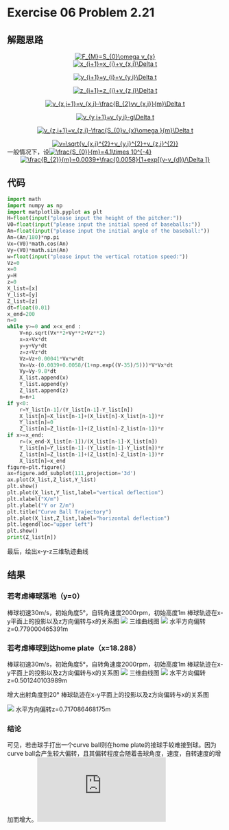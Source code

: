 # Exercise 06 Problem 2.21
## 解题思路
<div align=center><a href="http://www.codecogs.com/eqnedit.php?latex=F_{M}=S_{0}\omega&space;v_{x}" target="_blank"><img src="http://latex.codecogs.com/gif.latex?F_{M}=S_{0}\omega&space;v_{x}" title="F_{M}=S_{0}\omega v_{x}" /></a>
<div align=left>
<div align=center><a href="http://www.codecogs.com/eqnedit.php?latex=x_{i&plus;1}=x_{i}&plus;v_{x,i}\Delta&space;t" target="_blank"><img src="http://latex.codecogs.com/gif.latex?x_{i&plus;1}=x_{i}&plus;v_{x,i}\Delta&space;t" title="x_{i+1}=x_{i}+v_{x,i}\Delta t" /></a>

<a href="http://www.codecogs.com/eqnedit.php?latex=y_{i&plus;1}=y_{i}&plus;v_{y,i}\Delta&space;t" target="_blank"><img src="http://latex.codecogs.com/gif.latex?y_{i&plus;1}=y_{i}&plus;v_{y,i}\Delta&space;t" title="y_{i+1}=y_{i}+v_{y,i}\Delta t" /></a>

<a href="http://www.codecogs.com/eqnedit.php?latex=z_{i&plus;1}=z_{i}&plus;v_{z,i}\Delta&space;t" target="_blank"><img src="http://latex.codecogs.com/gif.latex?z_{i&plus;1}=z_{i}&plus;v_{z,i}\Delta&space;t" title="z_{i+1}=z_{i}+v_{z,i}\Delta t" /></a>

<a href="http://www.codecogs.com/eqnedit.php?latex=v_{x,i&plus;1}=v_{x,i}-\frac{B_{2}vv_{x,i}}{m}\Delta&space;t" target="_blank"><img src="http://latex.codecogs.com/gif.latex?v_{x,i&plus;1}=v_{x,i}-\frac{B_{2}vv_{x,i}}{m}\Delta&space;t" title="v_{x,i+1}=v_{x,i}-\frac{B_{2}vv_{x,i}}{m}\Delta t" /></a>

<a href="http://www.codecogs.com/eqnedit.php?latex=v_{y,i&plus;1}=v_{y,i}-g\Delta&space;t" target="_blank"><img src="http://latex.codecogs.com/gif.latex?v_{y,i&plus;1}=v_{y,i}-g\Delta&space;t" title="v_{y,i+1}=v_{y,i}-g\Delta t" /></a>

<a href="http://www.codecogs.com/eqnedit.php?latex=v_{z,i&plus;1}=v_{z,i}-\frac{S_{0}v_{x}\omega&space;}{m}\Delta&space;t" target="_blank"><img src="http://latex.codecogs.com/gif.latex?v_{z,i&plus;1}=v_{z,i}-\frac{S_{0}v_{x}\omega&space;}{m}\Delta&space;t" title="v_{z,i+1}=v_{z,i}-\frac{S_{0}v_{x}\omega }{m}\Delta t" /></a>

<div align=left>
<div align=center><a href="http://www.codecogs.com/eqnedit.php?latex=v=\sqrt{v_{x,i}^{2}&plus;v_{y,i}^{2}&plus;v_{z,i}^{2}}" target="_blank"><img src="http://latex.codecogs.com/gif.latex?v=\sqrt{v_{x,i}^{2}&plus;v_{y,i}^{2}&plus;v_{z,i}^{2}}" title="v=\sqrt{v_{x,i}^{2}+v_{y,i}^{2}+v_{z,i}^{2}}" /></a>
<div align=left>
一般情况下，设<a href="http://www.codecogs.com/eqnedit.php?latex=\frac{S_{0}}{m}=4.1\times&space;10^{-4}" target="_blank"><img src="http://latex.codecogs.com/gif.latex?\frac{S_{0}}{m}=4.1\times&space;10^{-4}" title="\frac{S_{0}}{m}=4.1\times 10^{-4}" /></a>
  <div align=center><a href="http://www.codecogs.com/eqnedit.php?latex=\frac{B_{2}}{m}=0.0039&plus;\frac{0.0058}{1&plus;exp[(v-v_{d})/\Delta&space;]}" target="_blank"><img src="http://latex.codecogs.com/gif.latex?\frac{B_{2}}{m}=0.0039&plus;\frac{0.0058}{1&plus;exp[(v-v_{d})/\Delta&space;]}" title="\frac{B_{2}}{m}=0.0039+\frac{0.0058}{1+exp[(v-v_{d})/\Delta ]}" /></a>

<div align=left>

## 代码
```python
import math
import numpy as np
import matplotlib.pyplot as plt
H=float(input("please input the height of the pitcher:"))
V0=float(input("please input the initial speed of baseballs:"))
An=float(input("please input the initial angle of the baseball:"))
An=(An/180)*np.pi
Vx=(V0)*math.cos(An)
Vy=(V0)*math.sin(An)
w=float(input("please input the vertical rotation speed:"))
Vz=0
x=0
y=H
z=0
X_list=[x]
Y_list=[y]
Z_list=[z]
dt=float(0.01)
x_end=200
n=0
while y>=0 and x<x_end :
    V=np.sqrt(Vx**2+Vy**2+Vz**2)
    x=x+Vx*dt
    y=y+Vy*dt
    z=z+Vz*dt
    Vz=Vz+0.00041*Vx*w*dt
    Vx=Vx-(0.0039+0.0058/(1+np.exp((V-35)/5)))*V*Vx*dt
    Vy=Vy-9.8*dt
    X_list.append(x)
    Y_list.append(y)
    Z_list.append(z)
    n=n+1
if y<0:
    r=Y_list[n-1]/(Y_list[n-1]-Y_list[n])
    X_list[n]=X_list[n-1]+(X_list[n]-X_list[n-1])*r
    Y_list[n]=0
    Z_list[n]=Z_list[n-1]+(Z_list[n]-Z_list[n-1])*r
if x>=x_end:
    r=(x_end-X_list[n-1])/(X_list[n-1]-X_list[n])
    Y_list[n]=Y_list[n-1]-(Y_list[n-1]-Y_list[n])*r
    Z_list[n]=Z_list[n-1]+(Z_list[n]-Z_list[n-1])*r
    X_list[n]=x_end
figure=plt.figure()
ax=figure.add_subplot(111,projection='3d')
ax.plot(X_list,Z_list,Y_list)
plt.show()    
plt.plot(X_list,Y_list,label="vertical deflection")
plt.xlabel("X/m")
plt.ylabel("Y or Z/m")
plt.title("Curve Ball Trajectory")
plt.plot(X_list,Z_list,label="horizontal deflection")
plt.legend(loc="upper left")
plt.show()
print(Z_list[n])
```

最后，绘出x-y-z三维轨迹曲线
   
## 结果

### 若考虑棒球落地（y=0）
棒球初速30m/s，初始角度5°，自转角速度2000rpm，初始高度1m
棒球轨迹在x-y平面上的投影以及z方向偏转与x的关系图
![](https://imgchr.com/i/t7tED)
三维曲线图
![](https://github.com/lopo70/Computational_Physics_N2015301020170/blob/master/Exercise%2006/b.png)
水平方向偏转z=0.779000465391m
### 若考虑棒球到达home plate（x=18.288）
棒球初速30m/s，初始角度5°，自转角速度2000rpm，初始高度1m
棒球轨迹在x-y平面上的投影以及z方向偏转与x的关系图
![](https://github.com/lopo70/Computational_Physics_N2015301020170/blob/master/Exercise%2006/c.png)
三维曲线图
![](https://github.com/lopo70/Computational_Physics_N2015301020170/blob/master/Exercise%2006/d.png)
水平方向偏转z=0.501240103989m

增大出射角度到20°
棒球轨迹在x-y平面上的投影以及z方向偏转与x的关系图

![](https://github.com/lopo70/Computational_Physics_N2015301020170/blob/master/Exercise%2006/e.png)
水平方向偏转z=0.717086468175m

### 结论
可见，若击球手打出一个curve ball则在home plate的接球手较难接到球。因为curve ball会产生较大偏转，且其偏转程度会随着击球角度，速度，自转速度的增加而增大。![源代码](https://raw.githubusercontent.com/lopo70/Computational_Physics_N2015301020170/master/Exercise%2006/Exercise%20602.py)


